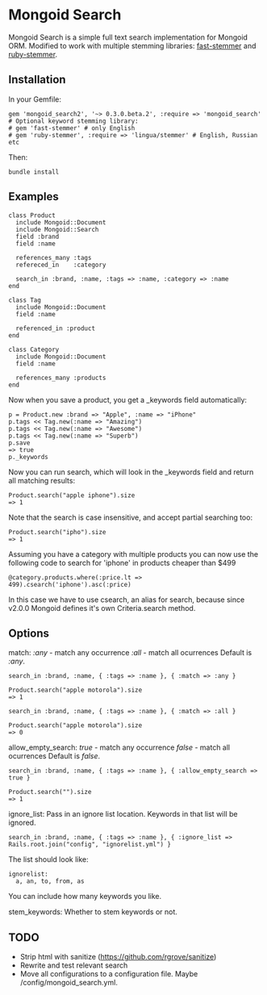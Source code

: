Mongoid Search
============

Mongoid Search is a simple full text search implementation for Mongoid ORM. Modified to work with multiple stemming libraries: [fast-stemmer](https://github.com/romanbsd/fast-stemmer) and [ruby-stemmer](https://github.com/aurelian/ruby-stemmer).

Installation
--------

In your Gemfile:

    gem 'mongoid_search2', '~> 0.3.0.beta.2', :require => 'mongoid_search'
    # Optional keyword stemming library:
    # gem 'fast-stemmer' # only English
    # gem 'ruby-stemmer', :require => 'lingua/stemmer' # English, Russian etc

Then:

    bundle install

Examples
--------

    class Product
      include Mongoid::Document
      include Mongoid::Search
      field :brand
      field :name

      references_many :tags
      refereced_in    :category

      search_in :brand, :name, :tags => :name, :category => :name
    end

    class Tag
      include Mongoid::Document
      field :name

      referenced_in :product
    end

    class Category
      include Mongoid::Document
      field :name

      references_many :products
    end

Now when you save a product, you get a _keywords field automatically:

    p = Product.new :brand => "Apple", :name => "iPhone"
    p.tags << Tag.new(:name => "Amazing")
    p.tags << Tag.new(:name => "Awesome")
    p.tags << Tag.new(:name => "Superb")
    p.save
    => true
    p._keywords

Now you can run search, which will look in the _keywords field and return all matching results:

    Product.search("apple iphone").size
    => 1

Note that the search is case insensitive, and accept partial searching too:

    Product.search("ipho").size
    => 1
    
Assuming you have a category with multiple products you can now use the following
code to search for 'iphone' in products cheaper than $499

    @category.products.where(:price.lt => 499).csearch('iphone').asc(:price)

In this case we have to use csearch, an alias for search, because since v2.0.0
Mongoid defines it's own Criteria.search method.


Options
-------

match:
  _:any_ - match any occurrence
  _:all_ - match all ocurrences
  Default is _:any_.

    search_in :brand, :name, { :tags => :name }, { :match => :any }

    Product.search("apple motorola").size
    => 1

    search_in :brand, :name, { :tags => :name }, { :match => :all }

    Product.search("apple motorola").size
    => 0

allow_empty_search:
  _true_ - match any occurrence
  _false_ - match all ocurrences
  Default is _false_.

    search_in :brand, :name, { :tags => :name }, { :allow_empty_search => true }

    Product.search("").size
    => 1
    
ignore_list:
  Pass in an ignore list location. Keywords in that list will be ignored.
  
    search_in :brand, :name, { :tags => :name }, { :ignore_list => Rails.root.join("config", "ignorelist.yml") }

  The list should look like:
    
    ignorelist:
      a, an, to, from, as
      
  You can include how many keywords you like.

stem\_keywords:
  Whether to stem keywords or not.

TODO
----

* Strip html with sanitize (https://github.com/rgrove/sanitize)
* Rewrite and test relevant search
* Move all configurations to a configuration file. Maybe /config/mongoid_search.yml.

